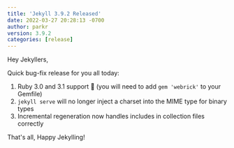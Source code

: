 ```yaml
---
title: 'Jekyll 3.9.2 Released'
date: 2022-03-27 20:28:13 -0700
author: parkr
version: 3.9.2
categories: [release]
---
```


Hey Jekyllers,

Quick bug-fix release for you all today:

1. Ruby 3.0 and 3.1 support :tada: (you will need to add `gem 'webrick'` to
   your Gemfile)
2. `jekyll serve` will no longer inject a charset into the MIME type for
binary types
3. Incremental regeneration now handles includes in collection files
   correctly

That's all, Happy Jekylling!
